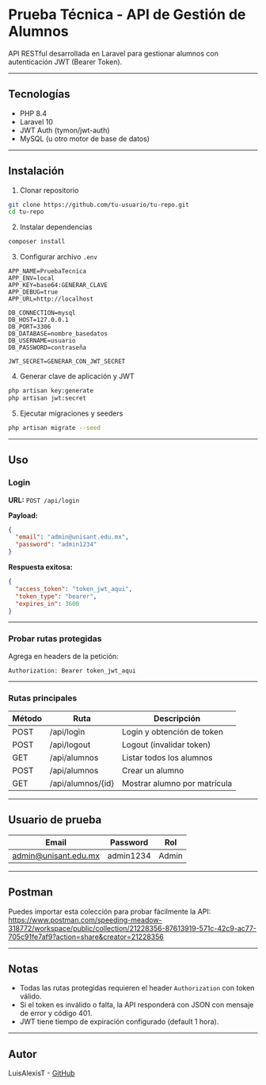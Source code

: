 
# Prueba Técnica - API de Gestión de Alumnos

API RESTful desarrollada en Laravel para gestionar alumnos con autenticación JWT (Bearer Token).

---

## Tecnologías

- PHP 8.4
- Laravel 10
- JWT Auth (tymon/jwt-auth)
- MySQL (u otro motor de base de datos)

---

## Instalación

1. Clonar repositorio

```bash
git clone https://github.com/tu-usuario/tu-repo.git
cd tu-repo
```

2. Instalar dependencias

```bash
composer install
```

3. Configurar archivo `.env`

```env
APP_NAME=PruebaTecnica
APP_ENV=local
APP_KEY=base64:GENERAR_CLAVE
APP_DEBUG=true
APP_URL=http://localhost

DB_CONNECTION=mysql
DB_HOST=127.0.0.1
DB_PORT=3306
DB_DATABASE=nombre_basedatos
DB_USERNAME=usuario
DB_PASSWORD=contraseña

JWT_SECRET=GENERAR_CON_JWT_SECRET
```

4. Generar clave de aplicación y JWT

```bash
php artisan key:generate
php artisan jwt:secret
```

5. Ejecutar migraciones y seeders

```bash
php artisan migrate --seed
```

---

## Uso

### Login

**URL:** `POST /api/login`

**Payload:**

```json
{
  "email": "admin@unisant.edu.mx",
  "password": "admin1234"
}
```

**Respuesta exitosa:**

```json
{
  "access_token": "token_jwt_aqui",
  "token_type": "bearer",
  "expires_in": 3600
}
```

---

### Probar rutas protegidas

Agrega en headers de la petición:

```
Authorization: Bearer token_jwt_aqui
```

---

### Rutas principales

| Método | Ruta               | Descripción               |
|--------|--------------------|---------------------------|
| POST   | /api/login         | Login y obtención de token|
| POST   | /api/logout        | Logout (invalidar token)  |
| GET    | /api/alumnos       | Listar todos los alumnos  |
| POST   | /api/alumnos       | Crear un alumno           |
| GET    | /api/alumnos/{id}  | Mostrar alumno por matrícula |

---

## Usuario de prueba

| Email               | Password   | Rol    |
|---------------------|------------|--------|
| admin@unisant.edu.mx | admin1234  | Admin  |

---

## Postman

Puedes importar esta colección para probar fácilmente la API:  
https://www.postman.com/speeding-meadow-318772/workspace/public/collection/21228356-87613919-571c-42c9-ac77-705c91fe7af9?action=share&creator=21228356

---

## Notas

- Todas las rutas protegidas requieren el header `Authorization` con token válido.
- Si el token es inválido o falta, la API responderá con JSON con mensaje de error y código 401.
- JWT tiene tiempo de expiración configurado (default 1 hora).

---

## Autor

LuisAlexisT - [GitHub](https://github.com/LuisAlexisT)
